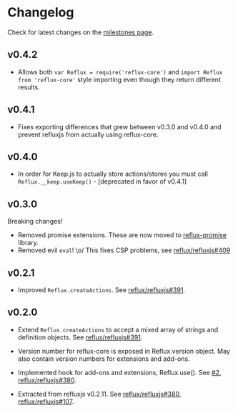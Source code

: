 # Changelog

Check for latest changes on the [milestones page](https://github.com/reflux/refluxjs/milestones).

## v0.4.2

* Allows both `var Reflux = require('reflux-core')` and `import Reflux from 'reflux-core'` style importing even though they return different results.

## v0.4.1

* Fixes exporting differences that grew between v0.3.0 and v0.4.0 and prevent refluxjs from actually using reflux-core.

## v0.4.0

* In order for Keep.js to actually store actions/stores you must call `Reflux.__keep.useKeep()` - [deprecated in favor of v0.4.1]

## v0.3.0

Breaking changes!

* Removed promise extensions. These are now moved to [reflux-promise](https://github.com/reflux/reflux-promise) library.
* Removed evil `eval`! \o/ This fixes CSP problems, see [reflux/refluxjs#409](https://github.com/reflux/refluxjs/issues/409)

## v0.2.1

* Improved `Reflux.createActions`. See [reflux/refluxjs#391](https://github.com/reflux/refluxjs/pull/391).

## v0.2.0

* Extend `Reflux.createActions` to accept a mixed array of strings and definition objects. See [reflux/refluxjs#391](https://github.com/reflux/refluxjs/pull/391).

* Version number for reflux-core is exposed in Reflux.version object. May also contain version numbers for extensions and add-ons.

* Implemented hook for add-ons and extensions, Reflux.use(). See [#2](https://github.com/reflux/reflux-core/issues/2), [reflux/refluxjs#380](https://github.com/reflux/refluxjs/issues/380).

* Extracted from refluxjs v0.2.11. See [reflux/refluxjs#380](https://github.com/reflux/refluxjs/issues/380), [reflux/refluxjs#107](https://github.com/reflux/refluxjs/issues/107).
